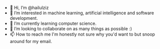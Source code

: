 - 👋 Hi, I’m @hailulziz
- 👀 I’m interested in machine learning, artificial intelligence and software development.
- 🌱 I’m currently learning computer science.
- 💞️ I’m looking to collaborate on as many things as possible :)
- 📫 How to reach me I'm honestly not sure why you'd want to but snoop around for my email.

<!---
hailulziz/hailulziz is a ✨ special ✨ repository because its `README.md` (this file) appears on your GitHub profile.
You can click the Preview link to take a look at your changes.
--->
